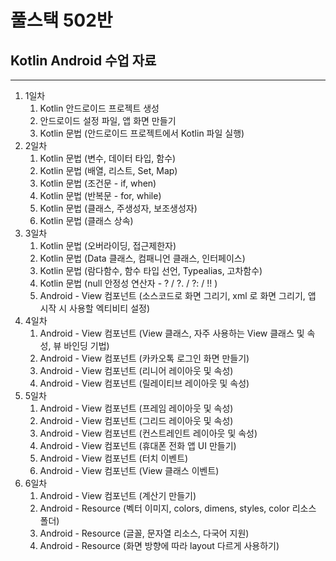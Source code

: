 # 풀스택 502반
## Kotlin Android 수업 자료

---

1. 1일차
	1. Kotlin 안드로이드 프로젝트 생성
	2. 안드로이드 설정 파일, 앱 화면 만들기
	3. Kotlin 문법 (안드로이드 프로젝트에서 Kotlin 파일 실행)
2. 2일차
	1. Kotlin 문법 (변수, 데이터 타입, 함수)
	2. Kotlin 문법 (배열, 리스트, Set, Map)
	3. Kotlin 문법 (조건문 - if, when)
	4. Kotlin 문법 (반복문 - for, while)
	5. Kotlin 문법 (클래스, 주생성자, 보조생성자)
	6. Kotlin 문법 (클래스 상속)
3. 3일차
	1. Kotlin 문법 (오버라이딩, 접근제한자)
	2. Kotlin 문법 (Data 클래스, 컴패니언 클래스, 인터페이스)
	3. Kotlin 문법 (람다함수, 함수 타입 선언, Typealias, 고차함수)
	4. Kotlin 문법 (null 안정성 연산자 - ? / ?. / ?: / !! )
	5. Android - View 컴포넌트 (소스코드로 화면 그리기, xml 로 화면 그리기, 앱 시작 시 사용할 엑티비티 설정)
4. 4일차
	1. Android - View 컴포넌트 (View 클래스, 자주 사용하는 View 클래스 및 속성, 뷰 바인딩 기법)
	2. Android - View 컴포넌트 (카카오톡 로그인 화면 만들기)
	3. Android - View 컴포넌트 (리니어 레이아웃 및 속성)
	4. Android - View 컴포넌트 (릴레이티브 레이아웃 및 속성)
5. 5일차
	1. Android - View 컴포넌트 (프레임 레이아웃 및 속성)
	2. Android - View 컴포넌트 (그리드 레이아웃 및 속성)
	3. Android - View 컴포넌트 (컨스트레인트 레이아웃 및 속성)
	4. Android - View 컴포넌트 (휴대폰 전화 앱 UI 만들기)
	5. Android - View 컴포넌트 (터치 이벤트)
	6. Android - View 컴포넌트 (View 클래스 이벤트)
6. 6일차
	1. Android - View 컴포넌트 (계산기 만들기)
	2. Android - Resource (벡터 이미지, colors, dimens, styles, color 리소스 폴더)
	3. Android - Resource (글꼴, 문자열 리소스, 다국어 지원)
	4. Android - Resource (화면 방향에 따라 layout 다르게 사용하기)